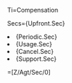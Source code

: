 Ti=Compensation

Secs={Upfront.Sec}<li>{Periodic.Sec}<li>{Usage.Sec}<li>{Cancel.Sec}<li>{Support.Sec}

=[Z/Agt/Sec/0]
